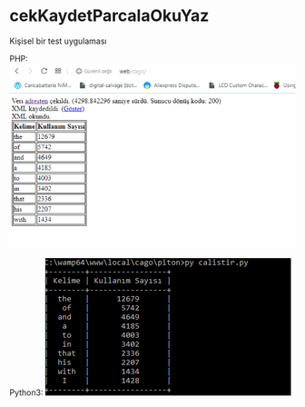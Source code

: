 # cekKaydetParcalaOkuYaz
Kişisel bir test uygulaması

PHP:
![Alt text](önizlemeler/Adsız.png "PHP ile uygulama")

Python3:
![Alt text](önizlemeler/Adsız2.png "Python ile uygulama")
